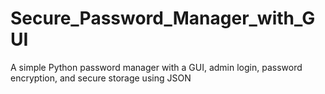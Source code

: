 # Secure_Password_Manager_with_GUI
A simple Python password manager with a GUI, admin login, password encryption, and secure storage using JSON
